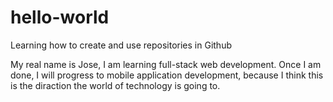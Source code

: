 # hello-world
Learning how to create and use repositories in Github

My real name is Jose, I am learning full-stack web development. Once I am done, I will progress to mobile application development, because I think this is the diraction the world of technology is going to.
